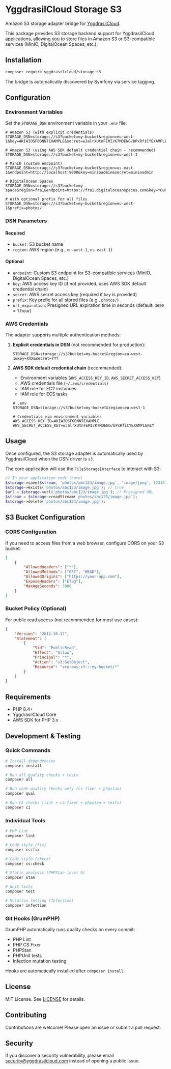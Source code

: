 # YggdrasilCloud Storage S3

Amazon S3 storage adapter bridge for [YggdrasilCloud](https://github.com/YggdrasilCloud/core).

This package provides S3 storage backend support for YggdrasilCloud applications, allowing you to store files in Amazon S3 or S3-compatible services (MinIO, DigitalOcean Spaces, etc.).

## Installation

```bash
composer require yggdrasilcloud/storage-s3
```

The bridge is automatically discovered by Symfony via service tagging.

## Configuration

### Environment Variables

Set the `STORAGE_DSN` environment variable in your `.env` file:

```env
# Amazon S3 (with explicit credentials)
STORAGE_DSN=storage://s3?bucket=my-bucket&region=eu-west-1&key=AKIAIOSFODNN7EXAMPLE&secret=wJalrXUtnFEMI/K7MDENG/bPxRfiCYEXAMPLEKEY

# Amazon S3 (using AWS SDK default credential chain - recommended)
STORAGE_DSN=storage://s3?bucket=my-bucket&region=eu-west-1

# MinIO (custom endpoint)
STORAGE_DSN=storage://s3?bucket=my-bucket&region=us-east-1&endpoint=http://localhost:9000&key=minioadmin&secret=minioadmin

# DigitalOcean Spaces
STORAGE_DSN=storage://s3?bucket=my-space&region=fra1&endpoint=https://fra1.digitaloceanspaces.com&key=YOUR_KEY&secret=YOUR_SECRET

# With optional prefix for all files
STORAGE_DSN=storage://s3?bucket=my-bucket&region=eu-west-1&prefix=photos/
```

### DSN Parameters

#### Required

- `bucket`: S3 bucket name
- `region`: AWS region (e.g., `eu-west-1`, `us-east-1`)

#### Optional

- `endpoint`: Custom S3 endpoint for S3-compatible services (MinIO, DigitalOcean Spaces, etc.)
- `key`: AWS access key ID (if not provided, uses AWS SDK default credential chain)
- `secret`: AWS secret access key (required if `key` is provided)
- `prefix`: Key prefix for all stored files (e.g., `photos/`)
- `url_expiration`: Presigned URL expiration time in seconds (default: `3600` = 1 hour)

### AWS Credentials

The adapter supports multiple authentication methods:

1. **Explicit credentials in DSN** (not recommended for production):
   ```env
   STORAGE_DSN=storage://s3?bucket=my-bucket&region=eu-west-1&key=XXX&secret=YYY
   ```

2. **AWS SDK default credential chain** (recommended):
   - Environment variables (`AWS_ACCESS_KEY_ID`, `AWS_SECRET_ACCESS_KEY`)
   - AWS credentials file (`~/.aws/credentials`)
   - IAM role for EC2 instances
   - IAM role for ECS tasks

   ```env
   # .env
   STORAGE_DSN=storage://s3?bucket=my-bucket&region=eu-west-1

   # Credentials via environment variables
   AWS_ACCESS_KEY_ID=AKIAIOSFODNN7EXAMPLE
   AWS_SECRET_ACCESS_KEY=wJalrXUtnFEMI/K7MDENG/bPxRfiCYEXAMPLEKEY
   ```

## Usage

Once configured, the S3 storage adapter is automatically used by YggdrasilCloud when the DSN driver is `s3`.

The core application will use the `FileStorageInterface` to interact with S3:

```php
// In your application code (core)
$storage->save($stream, 'photos/abc123/image.jpg', 'image/jpeg', 12345);
$storage->exists('photos/abc123/image.jpg'); // true
$url = $storage->url('photos/abc123/image.jpg'); // Presigned URL
$stream = $storage->readStream('photos/abc123/image.jpg');
$storage->delete('photos/abc123/image.jpg');
```

## S3 Bucket Configuration

### CORS Configuration

If you need to access files from a web browser, configure CORS on your S3 bucket:

```json
[
    {
        "AllowedHeaders": ["*"],
        "AllowedMethods": ["GET", "HEAD"],
        "AllowedOrigins": ["https://your-app.com"],
        "ExposeHeaders": ["ETag"],
        "MaxAgeSeconds": 3000
    }
]
```

### Bucket Policy (Optional)

For public read access (not recommended for most use cases):

```json
{
    "Version": "2012-10-17",
    "Statement": [
        {
            "Sid": "PublicRead",
            "Effect": "Allow",
            "Principal": "*",
            "Action": "s3:GetObject",
            "Resource": "arn:aws:s3:::my-bucket/*"
        }
    ]
}
```

## Requirements

- PHP 8.4+
- YggdrasilCloud Core
- AWS SDK for PHP 3.x

## Development & Testing

### Quick Commands

```bash
# Install dependencies
composer install

# Run all quality checks + tests
composer all

# Run code quality checks only (cs-fixer + phpstan)
composer qual

# Run CI checks (lint + cs-fixer + phpstan + tests)
composer ci
```

### Individual Tools

```bash
# PHP Lint
composer lint

# Code style (fix)
composer cs:fix

# Code style (check)
composer cs:check

# Static analysis (PHPStan level 9)
composer stan

# Unit tests
composer test

# Mutation testing (Infection)
composer infection
```

### Git Hooks (GrumPHP)

GrumPHP automatically runs quality checks on every commit:
- PHP Lint
- PHP CS Fixer
- PHPStan
- PHPUnit tests
- Infection mutation testing

Hooks are automatically installed after `composer install`.

## License

MIT License. See [LICENSE](LICENSE) for details.

## Contributing

Contributions are welcome! Please open an issue or submit a pull request.

## Security

If you discover a security vulnerability, please email security@yggdrasilcloud.com instead of opening a public issue.
